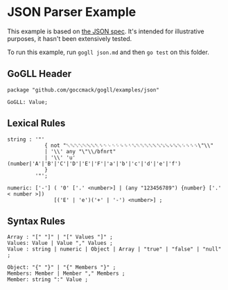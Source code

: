 # JSON Parser Example

This example is based on [the JSON spec](https://www.json.org/). It's intended for illustrative purposes, it hasn't been extensively tested.

To run this example, run `gogll json.md` and then `go test` on this folder. 

## GoGLL Header
```
package "github.com/goccmack/gogll/examples/json"

GoGLL: Value;
``` 
## Lexical Rules
```
string : '"' 
            { not "␀␁␂␃␄␅␆␇␈␉␊␋␌␍␎␏␐␑␒␓␔␕␖␗␘␙␚␛␜␝␞␟\"\\"
            | '\\' any "\"\\/bfnrt" 
            | '\\' 'u' (number|'A'|'B'|'C'|'D'|'E'|'F'|'a'|'b'|'c'|'d'|'e'|'f') 
            } 
         '"';

numeric: ['-'] ( '0' ['.' <number>] | (any "123456789") {number} ['.' < number >])  
               [('E' | 'e')('+' | '-') <number>] ;
```

## Syntax Rules

```
Array : "[" "]" | "[" Values "]" ;
Values: Value | Value "," Values ;
Value : string | numeric | Object | Array | "true" | "false" | "null" ;

Object: "{" "}" | "{" Members "}" ;
Members: Member | Member "," Members ;
Member: string ":" Value ;
```